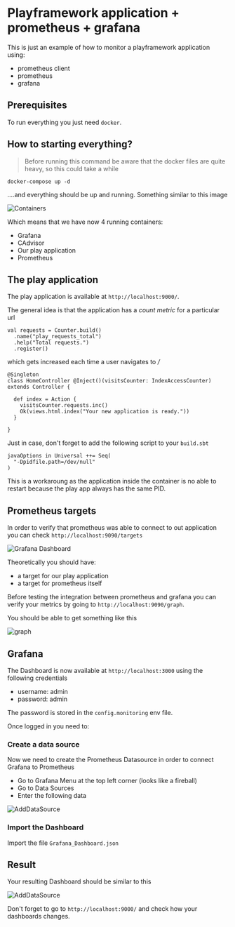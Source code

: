 # Playframework application + prometheus + grafana

This is just an example of how to monitor a playframework application using:
- prometheus client
- prometheus
- grafana

## Prerequisites

To run everything you just need `docker`.

## How to starting everything?

> Before running this command be aware that the docker files are quite heavy, so this could take a while

```
docker-compose up -d
```

....and everything should be up and running. Something similar to this image

![Containers](https://github.com/fagossa/play-prometheus/blob/master/images/containers.png)

Which means that we have now 4 running containers:
- Grafana
- CAdvisor
- Our play application
- Prometheus

## The play application

The play application is available at `http://localhost:9000/`.

The general idea is that the application has a _count metric_ for a particular url

```
val requests = Counter.build()
  .name("play_requests_total")
  .help("Total requests.")
  .register()
```

which gets increased each time a user navigates to _/_

```
@Singleton
class HomeController @Inject()(visitsCounter: IndexAccessCounter) extends Controller {

  def index = Action {
    visitsCounter.requests.inc()
    Ok(views.html.index("Your new application is ready."))
  }

}
```

Just in case, don't forget to add the following script to your `build.sbt`

```
javaOptions in Universal ++= Seq(
  "-Dpidfile.path=/dev/null"
)
```

This is a workaroung as the application inside the container is no able to restart because the play app always has the same PID.

## Prometheus targets

In order to verify that prometheus was able to connect to out application you can check `http://localhost:9090/targets`

![Grafana Dashboard](https://github.com/fagossa/play-prometheus/blob/master/images/targets.png)

Theoretically you should have:
- a target for our play application
- a target for prometheus itself

Before testing the integration between prometheus and grafana you can verify your metrics by going to `http://localhost:9090/graph`.

You should be able to get something like this

![graph](https://github.com/fagossa/play-prometheus/blob/master/images/graph.png)

## Grafana

The Dashboard is now available at `http://localhost:3000` using the following credentials

- username: admin
- password: admin

The password is stored in the `config.monitoring` env file.

Once logged in you need to:

### Create a data source

Now we need to create the Prometheus Datasource in order to connect Grafana to Prometheus

  - Go to Grafana Menu at the top left corner (looks like a fireball)
  - Go to Data Sources
  - Enter the following data

![AddDataSource](https://github.com/fagossa/play-prometheus/blob/master/images/datasource.png)

### Import the Dashboard

Import the file `Grafana_Dashboard.json`


## Result

Your resulting Dashboard should be similar to this

![AddDataSource](https://github.com/fagossa/play-prometheus/blob/master/images/result.png)

Don't forget to go to `http://localhost:9000/` and check how your dashboards changes.

